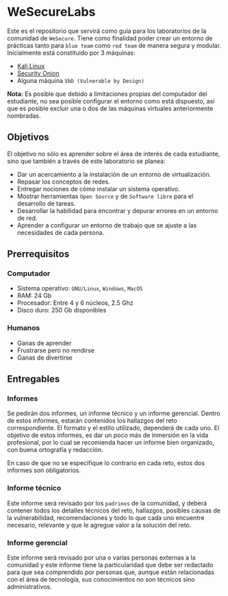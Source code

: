 # WeSecureLabs

Este es el repositorio que servirá como guía para los laboratorios de la comunidad de `WeSecure`. Tiene como finalidad poder crear un entorno de prácticas tanto para `blue team` como `red team` de manera segura y modular. Inicialmente está constituido por 3 máquinas:

- [Kali Linux](https://www.kali.org/)
- [Security Onion](https://securityonionsolutions.com/)
- Alguna máquina `VbD (Vulnerable by Design)`

**Nota:** Es posible que debido a limitaciones propias del computador del estudiante, no sea posible configurar el entorno como está dispuesto, así que es posible excluir una o dos de las máquinas virtuales anteriormente nombradas.
## Objetivos

El objetivo no sólo es aprender sobre el área de interés de cada estudiante, sino que también a través de este laboratorio se planea: 

- Dar un acercamiento a la instalación de un entorno de virtualización.
- Repasar los conceptos de redes.
- Entregar nociones de cómo instalar un sistema operativo. 
- Mostrar herramientas `Open Source` y de `Software libre` para el desarrollo de tareas.
- Desarrollar la habilidad para encontrar y depurar errores en un entorno de red.
- Aprender a configurar un entorno de trabajo que se ajuste a las necesidades de cada persona.
## Prerrequisitos

### Computador
 - Sistema operativo: `GNU/Linux`, `Windows`, `MacOS` 
 - RAM: 24 Gb
 - Procesador: Entre 4 y 6 núcleos, 2.5 Ghz
 - Disco duro: 250 Gb disponibles
### Humanos
- Ganas de aprender
- Frustrarse pero no rendirse
- Ganas de divertirse

## Entregables

### Informes

Se pedirán dos informes, un informe técnico y un informe gerencial. Dentro de estos informes, estarán contenidos los hallazgos del reto correspondiente. El formato y el estilo utilizado, dependerá de cada uno. El objetivo de estos informes, es dar un poco más de inmersión en la vida profesional, por lo cual se recomienda hacer un informe bien organizado, con buena ortografía y redacción.

En caso de que no se especifique lo contrario en cada reto, estos dos informes son obligatorios.
### Informe técnico

Este informe será revisado por los `padrinos` de la comunidad, y deberá contener todos los detalles técnicos del reto, hallazgos, posibles causas de la vulnerabilidad, recomendaciones y todo lo que cada uno encuentre necesario, relevante y que le agregue valor a la solución del reto.

### Informe gerencial

Este informe será revisado por una o varias personas externas a la comunidad y este informe tiene la particularidad que debe ser redactado para que sea comprendido por personas que, aunque están relacionadas con el área de tecnología, sus conocimientos no son técnicos sino administrativos.